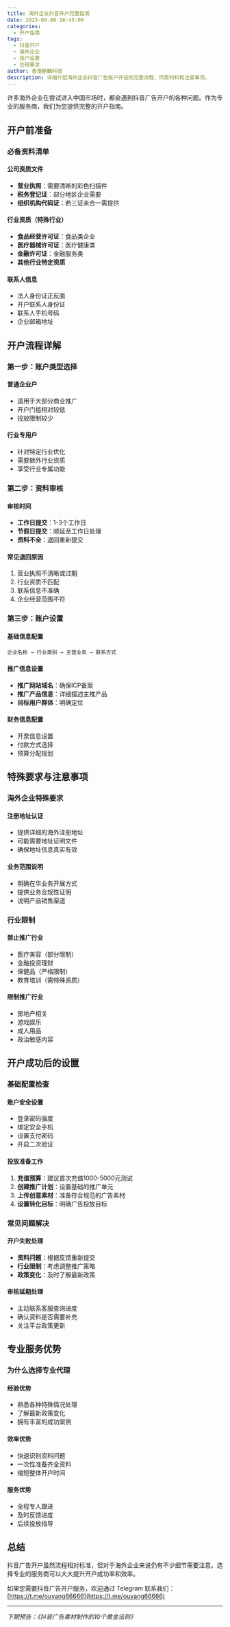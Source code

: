 ```yaml
---
title: 海外企业抖音开户完整指南
date: 2025-09-08 16:45:00
categories:
  - 开户指南
tags:
  - 抖音开户
  - 海外企业
  - 账户设置
  - 合规要求
author: 香港麒麟科技
description: 详细介绍海外企业抖音广告账户开设的完整流程、所需材料和注意事项。
---
```


许多海外企业在尝试进入中国市场时，都会遇到抖音广告开户的各种问题。作为专业的服务商，我们为您提供完整的开户指南。

## 开户前准备

### 必备资料清单

#### 公司资质文件
- **营业执照**：需要清晰的彩色扫描件
- **税务登记证**：部分地区企业需要
- **组织机构代码证**：若三证未合一需提供

<!-- more -->

#### 行业资质（特殊行业）
- **食品经营许可证**：食品类企业
- **医疗器械许可证**：医疗健康类
- **金融许可证**：金融服务类
- **其他行业特定资质**

#### 联系人信息
- 法人身份证正反面
- 开户联系人身份证
- 联系人手机号码
- 企业邮箱地址

## 开户流程详解

### 第一步：账户类型选择

#### 普通企业户
- 适用于大部分商业推广
- 开户门槛相对较低
- 投放限制较少

#### 行业专用户
- 针对特定行业优化
- 需要额外行业资质
- 享受行业专属功能

### 第二步：资料审核

#### 审核时间
- **工作日提交**：1-3个工作日
- **节假日提交**：顺延至工作日处理
- **资料不全**：退回重新提交

#### 常见退回原因
1. 营业执照不清晰或过期
2. 行业资质不匹配
3. 联系信息不准确
4. 企业经营范围不符

### 第三步：账户设置

#### 基础信息配置
```
企业名称 → 行业类别 → 主营业务 → 联系方式
```

#### 推广信息设置
- **推广网站域名**：确保ICP备案
- **推广产品信息**：详细描述主推产品
- **目标用户群体**：明确定位

#### 财务信息配置
- 开票信息设置
- 付款方式选择
- 预算分配规划

## 特殊要求与注意事项

### 海外企业特殊要求

#### 注册地址认证
- 提供详细的海外注册地址
- 可能需要地址证明文件
- 确保地址信息真实有效

#### 业务范围说明
- 明确在华业务开展方式
- 提供业务合规性证明
- 说明产品销售渠道

### 行业限制

#### 禁止推广行业
- 医疗美容（部分限制）
- 金融投资理财
- 保健品（严格限制）
- 教育培训（需特殊资质）

#### 限制推广行业
- 房地产相关
- 游戏娱乐
- 成人用品
- 政治敏感内容

## 开户成功后的设置

### 基础配置检查

#### 账户安全设置
- 登录密码强度
- 绑定安全手机
- 设置支付密码
- 开启二次验证

#### 投放准备工作
1. **充值预算**：建议首次充值1000-5000元测试
2. **创建推广计划**：设置基础的推广单元
3. **上传创意素材**：准备符合规范的广告素材
4. **设置转化目标**：明确广告投放目标

### 常见问题解决

#### 开户失败处理
- **资料问题**：根据反馈重新提交
- **行业限制**：考虑调整推广策略
- **政策变化**：及时了解最新政策

#### 审核延期处理
- 主动联系客服查询进度
- 确认资料是否需要补充
- 关注平台政策更新

## 专业服务优势

### 为什么选择专业代理

#### 经验优势
- 熟悉各种特殊情况处理
- 了解最新政策变化
- 拥有丰富的成功案例

#### 效率优势
- 快速识别资料问题
- 一次性准备齐全资料
- 缩短整体开户时间

#### 服务优势
- 全程专人跟进
- 及时反馈进度
- 后续投放指导

## 总结

抖音广告开户虽然流程相对标准，但对于海外企业来说仍有不少细节需要注意。选择专业的服务商可以大大提升开户成功率和效率。

如果您需要抖音广告开户服务，欢迎通过 Telegram 联系我们：[https://t.me/ouyang66666](https://t.me/ouyang66666)

---

*下期预告：《抖音广告素材制作的10个黄金法则》*